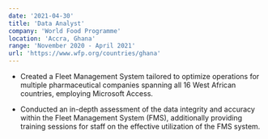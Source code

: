 ```yaml
---
date: '2021-04-30'
title: 'Data Analyst'
company: 'World Food Programme'
location: 'Accra, Ghana'
range: 'November 2020 - April 2021'
url: 'https://www.wfp.org/countries/ghana'
---
```


- Created a Fleet Management System tailored to optimize operations for multiple pharmaceutical companies spanning all 16 West African countries, employing Microsoft Access.

- Conducted an in-depth assessment of the data integrity and accuracy within the Fleet Management System (FMS), additionally providing training sessions for staff on the effective utilization of the FMS system.